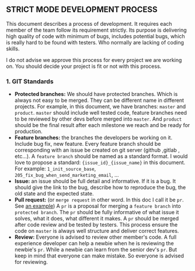 ## STRICT MODE DEVELOPMENT PROCESS

This document describes a process of development. 
It requires each member of the team follow its requirement strictly.
Its purpose is delivering high quality of code with minimum of bugs,
includes potential bugs, which is really hard to be found with testers.
Who normally are lacking of coding skills.

I do not advise we approve this process for every project we are working on.
You should decide your project is fit or not with this process.

### 1. GIT Standards
* **Protected branches:** We should have protected branches.
Which is always not easy to be merged. They can be different name in different projects.
For example, in this document, we have branches: `master` and `product`.
`master` should include well tested code,
feature branches need to be reviewed by other devs before merged into `master`.
And `product` should be the final result after each milestone we reach
and be ready for production.
* **Feature branches:** the branches the developers be working on it. 
Include bug fix, new feature. 
Every feature branch should be corresponding with an issue be created on git server
(github ,gitlab , etc...). A `feature branch` should be named as a standard format.
I would love to propose a standard: `{issue_id}_{issue_name}` in this document.
For example: `1_init_source_base`, `205_fix_bug_when_send_marketing_email`, ...
* **Issue:** an issue should be full detail and informative. If it is a bug.
It should give the link to the bug, describe how to reproduce the bug,
the old state and the expected state.
* **Pull request:** (or `merge request` in other word. In this doc I call it be `pr`.
See [an example](https://github.com/decred/politeiagui/pull/2628))
A `pr` is a proposal for merging a `feature branch` into `protected branch`. 
The `pr` should be fully informative of what issue it solves, what it does,
what different it makes. A `pr` should be merged after code review and be tested by testers.
This process ensure the code on `master` is always well structure and deliver correct features.
* **Review:** Everyone is advised to review other member's code. 
A full experience developer can help a newbie when he is reviewing the newbie's `pr`. 
While a newbie can learn from the senior dev's `pr`. But keep in mind that everyone can make mistake.
So everyone is advised for reviewing.
